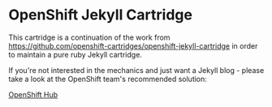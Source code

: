 # OpenShift Jekyll Cartridge

This cartridge is a continuation of the work from https://github.com/openshift-cartridges/openshift-jekyll-cartridge in order to maintain a pure ruby Jekyll cartridge.

If you're not interested in the mechanics and just want a Jekyll blog - please take a look at the OpenShift team's recommended solution:

[OpenShift Hub](https://hub.openshift.com/quickstarts/41-jekyll)




